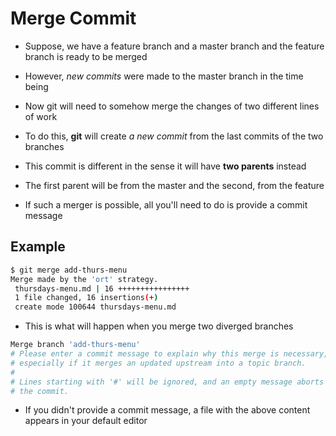 # Merge Commit

- Suppose, we have a feature branch and a master branch and the feature branch
is ready to be merged

- However, *new commits* were made to the master branch in the time being

- Now git will need to somehow merge the changes of two different lines of work

- To do this, **git** will create *a new commit* from the last commits of the
two branches

- This commit is different in the sense it will have **two parents** instead

- The first parent will be from the master and the second, from the feature

- If such a merger is possible, all you'll need to do is provide a commit message

## Example

```bash
$ git merge add-thurs-menu 
Merge made by the 'ort' strategy.
 thursdays-menu.md | 16 ++++++++++++++++
 1 file changed, 16 insertions(+)
 create mode 100644 thursdays-menu.md
```

- This is what will happen when you merge two diverged branches

```bash
Merge branch 'add-thurs-menu'
# Please enter a commit message to explain why this merge is necessary,
# especially if it merges an updated upstream into a topic branch.
#
# Lines starting with '#' will be ignored, and an empty message aborts
# the commit.
```

- If you didn't provide a commit message, a file with the above content appears
in your default editor

